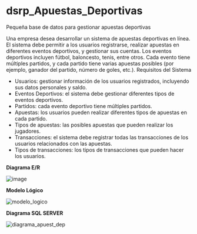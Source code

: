 # dsrp_Apuestas_Deportivas
Pequeña base de datos para gestionar apuestas deportivas

Una empresa desea desarrollar un sistema de apuestas deportivas en línea. El sistema debe permitir a los usuarios registrarse, realizar apuestas en diferentes eventos deportivos, y gestionar sus cuentas. Los eventos deportivos incluyen fútbol, baloncesto, tenis, entre otros. Cada evento tiene múltiples partidos, y cada partido tiene varias apuestas posibles (por ejemplo, ganador del partido, número de goles, etc.).
Requisitos del Sistema
-	Usuarios: gestionar información de los usuarios registrados, incluyendo sus datos personales y saldo.
-	Eventos Deportivos: el sistema debe gestionar diferentes tipos de eventos deportivos.
-	Partidos: cada evento deportivo tiene múltiples partidos.
-	Apuestas: los usuarios pueden realizar diferentes tipos de apuestas en cada partido.
-	Tipos de apuestas: las posibles apuestas que pueden realizar los jugadores.
-	Transacciones: el sistema debe registrar todas las transacciones de los usuarios relacionados con las apuestas.
-	Tipos de transacciones: los tipos de transacciones que pueden hacer los usuarios.

**Diagrama E/R**

![image](https://github.com/user-attachments/assets/309d8508-26f5-43a5-b0a9-fb9109a81279)

**Modelo Lógico**

![modelo_logico](https://github.com/user-attachments/assets/4eac693c-3a87-4b6e-8f43-9f38756170e3)

**Diagrama SQL SERVER**

![diagrama_apuest_dep](https://github.com/user-attachments/assets/c5227756-79cb-42fb-bfd4-25c27c7ed540)

